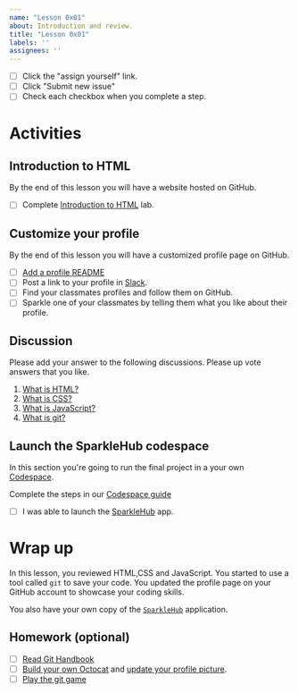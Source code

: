 ```yaml
---
name: "Lesson 0x01"
about: Introduction and review.
title: "Lesson 0x01"
labels: ''
assignees: ''
---
```


* [ ] Click the "assign yourself" link.
* [ ] Click "Submit new issue"
* [ ] Check each checkbox when you complete a step.

# Activities

## Introduction to HTML

By the end of this lesson you will have a website hosted on GitHub.

* [ ] Complete [Introduction to HTML](https://lab.github.com/githubtraining/introduction-to-html) lab.

## Customize your profile

By the end of this lesson you will have a customized profile page on GitHub.

* [ ] [Add a profile README](https://docs.github.com/en/github/setting-up-and-managing-your-github-profile/customizing-your-profile/managing-your-profile-readme#adding-a-profile-readme)
* [ ] Post a link to your profile in [Slack][slack].
* [ ] Find your classmates profiles and follow them on GitHub.
* [ ] Sparkle one of your classmates by telling them what you like about their profile.

## Discussion

Please add your answer to the following discussions. Please up vote answers that
you like.

1. [What is HTML?](https://github.com/CodeChica/plus-plus/discussions/30)
1. [What is CSS?](https://github.com/CodeChica/plus-plus/discussions/31)
1. [What is JavaScript?](https://github.com/CodeChica/plus-plus/discussions/32)
1. [What is git?](https://github.com/CodeChica/plus-plus/discussions/33)

## Launch the SparkleHub codespace

In this section you're going to run the final project in a your own [Codespace](https://github.com/codespaces).

Complete the steps in our [Codespace guide](https://github.com/CodeChica/plus-plus/blob/lessons/doc/guides/codespaces.md#creating-your-codespace)

* [ ] I was able to launch the [SparkleHub](https://github.com/codechica/SparkleHub) app.

# Wrap up

In this lesson, you reviewed HTML,CSS and JavaScript. You started to use a tool called `git` to save your code. You updated the profile page on your GitHub account to showcase your coding skills.

You also have your own copy of the [`SparkleHub`](https://github.com/CodeChica/SparkleHub) application.

## Homework (optional)

* [ ] [Read Git Handbook][git_handbook]
* [ ] [Build your own Octocat][my_octocat] and [update your profile picture][profile_picture].
* [ ] [Play the git game][git_game]

[git_game]: https://learngitbranching.js.org/
[git_handbook]: https://guides.github.com/introduction/git-handbook/
[lesson]: https://github.com/CodeChica/plus-plus/tree/main/doc/lessons/0x01#lesson-0x01
[my_octocat]: https://myoctocat.com/
[profile_picture]: https://github.com/settings/profile
[slack]: https://codechica-plus-plus.slack.com/archives/C02CDMWDK7D
